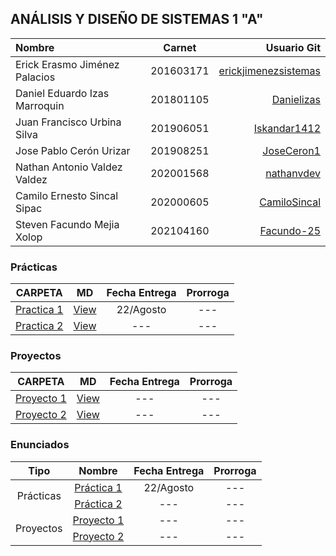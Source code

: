 ## ANÁLISIS Y DISEÑO DE SISTEMAS 1 "A"

| Nombre                          |  Carnet  |                                  Usuario Git |
| :------------------------------ | :-------: | -------------------------------------------: |
| Erick Erasmo Jiménez Palacios | 201603171 | [erickjimenezsistemas](https://github.com/erickjimenezsistemas) |
| Daniel Eduardo Izas Marroquin | 201801105 |   [Danielizas](https://github.com/Danielizas) |
| Juan Francisco Urbina Silva | 201906051 | [Iskandar1412](https://github.com/Iskandar1412) |
| Jose Pablo Cerón Urizar | 201908251 | [JoseCeron1](https://github.com/JoseCeron1) |
| Nathan Antonio Valdez Valdez | 202001568 | [nathanvdev](https://github.com/nathanvdev) |
| Camilo Ernesto Sincal Sipac | 202000605 | [CamiloSincal](https://github.com/CamiloSincal) |
| Steven Facundo Mejia Xolop | 202104160 | [Facundo-25](https://github.com/Facundo-25) |


### Prácticas

|              CARPETA              |   MD   | Fecha Entrega | Prorroga |
| :-------------------------------: | :----: | :-----------: | :------: |
| [Practica 1](./Practicas/Practica1/) | [View](.) |      22/Agosto      |   ---   |
| [Practica 2](./Practicas/Practica2/) | [View](.) |      ---      |   ---   |

### Proyectos

|              CARPETA              |   MD   | Fecha Entrega | Prorroga |
| :-------------------------------: | :----: | :-----------: | :------: |
| [Proyecto 1](./Proyectos/Proyecto1/) | [View](.) |      ---      |   ---   |
| [Proyecto 2](./Proyectos/Proyecto2) | [View](.) |      ---      |   ---   |

### Enunciados

<table>
    <thead>
        <tr>
            <th>Tipo</th>
            <th>Nombre</th>
            <th>Fecha Entrega</th>
            <th>Prorroga</th>
        </tr>
    </thead>
    <tbody>
        <tr>
            <td rowspan=2 align="center">Prácticas</td>
            <td rowspan=1 align="center"><a href="./Enunciados/Practicas/[AYD1]Practica1.pdf">Práctica 1</a></td>
            <td align="center">22/Agosto</td>
            <td align="center">---</td>
        </tr>
        <tr>
            <td rowspan=1 align="center"><a href="./Enunciados/Practicas/">Práctica 2</a></td>
            <td align="center">---</td>
            <td align="center">---</td>
        </tr>
        <tr>
            <td rowspan=2 align="center">Proyectos</td>
            <td rowspan=1 align="center"><a href="./Enunciados/Proyectos/">Proyecto 1</a></td>
            <td align="center">---</td>
            <td align="center">---</td>
        </tr>
        <tr>
            <td rowspan=1 align="center"><a href="./Enunciados/Proyectos/">Proyecto 2</a></td>
            <td align="center">---</td>
            <td align="center">---</td>
        </tr>
    </tbody>
</table>

